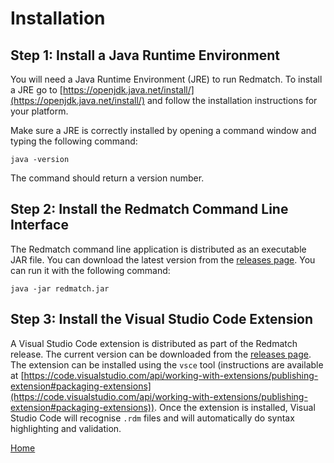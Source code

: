 # Installation

## Step 1: Install a Java Runtime Environment

You will need a Java Runtime Environment (JRE) to run Redmatch. To install a JRE go to [https://openjdk.java.net/install/](https://openjdk.java.net/install/) and follow the installation instructions for your platform.

Make sure a JRE is correctly installed by opening a command window and typing the following command:

```
java -version
```
The command should return a version number.

## Step 2: Install the Redmatch Command Line Interface

The Redmatch command line application is distributed as an executable JAR file. You can download the latest version from the [releases page](https://github.com/aehrc/redmatch/releases). You can run it with the following command:

```
java -jar redmatch.jar
```

## Step 3: Install the Visual Studio Code Extension

A Visual Studio Code extension is distributed as part of the Redmatch release. The current version can be downloaded from the [releases page](https://github.com/aehrc/redmatch/releases). The extension can be installed using the `vsce` tool (instructions are available at [https://code.visualstudio.com/api/working-with-extensions/publishing-extension#packaging-extensions](https://code.visualstudio.com/api/working-with-extensions/publishing-extension#packaging-extensions)). Once the extension is installed, Visual Studio Code will recognise `.rdm` files and will automatically do syntax highlighting and validation.

[Home](./index.html)
